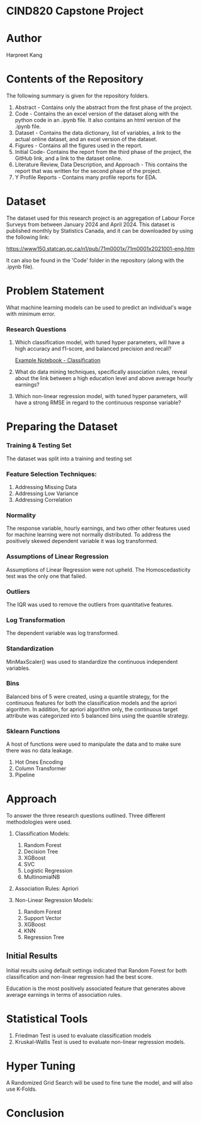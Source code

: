 # CIND820 Capstone Project

# Author
Harpreet Kang

# Contents of the Repository
The following summary is given for the repository folders. 

1. Abstract - Contains only the abstract from the first phase of the project. 
2. Code - Contains the an excel version of the dataset along with the python code in an .ipynb file. It also contains an html version of the .ipynb file. 
3. Dataset - Contains the data dictionary, list of variables, a link to the actual online dataset, and an excel version of the dataset. 
4. Figures - Contains all the figures used in the report. 
5. Initial Code- Contains the report from the third phase of the project, the GitHub link, and a link to the dataset online. 
6. Literature Review, Data Description, and Approach - This contains the report that was written for the second phase of the project.
7. Y Profile Reports - Contains many profile reports for EDA. 

# Dataset

The dataset used for this research project is an aggregation of Labour Force Surveys from between January 2024 and April 2024. This dataset is published monthly by Statistics Canada, and it can be downloaded by using the following link:

https://www150.statcan.gc.ca/n1/pub/71m0001x/71m0001x2021001-eng.htm

It can also be found in the 'Code' folder in the repository (along with the .ipynb file).

# Problem Statement

What machine learning models can be used to predict an individual's wage with minimum error.

### Research Questions

1. Which classification model, with tuned hyper parameters, will have a high accuracy and f1-score, and balanced precision and recall?

    [Example Notebook - Classification](https://github.com/harpkang/CIND820_CAPSTONE/blob/main/Code/kang_harpreet_code_cind820.ipynb#classification)

2. What do data mining techniques, specifically association rules, reveal about the link between a high education level and above average hourly earnings?

3. Which non-linear regression model, with tuned hyper parameters, will have a strong RMSE in regard to the continuous response variable?

# Preparing the Dataset

### Training & Testing Set
The dataset was split into a training and testing set

### Feature Selection Techniques:
1. Addressing Missing Data
2. Addressing Low Variance
3. Addressing Correlation

### Normality
The response variable, hourly earnings, and two other other features used for machine learning were not normally distributed. To address the positively skewed dependent variable it was log transformed. 

### Assumptions of Linear Regression
Assumptions of Linear Regression were not upheld. The Homoscedasticity test was the only one that failed. 

### Outliers
The IQR was used to remove the outliers from quantitative features. 

### Log Transformation
The dependent variable was log transformed. 

### Standardization
MinMaxScaler() was used to standardize the continuous independent variables.

### Bins
Balanced bins of 5 were created, using a quantile strategy, for the continuous features for both the classification models and the apriori algorithm. In addition, for apriori algorithm only, the continuous target attribute was categorized into 5 balanced bins using the quantile strategy. 

### Sklearn Functions
A host of functions were used to manipulate the data and to make sure there was no data leakage. 
1. Hot Ones Encoding
2. Column Transformer
3. Pipeline

# Approach

To answer the three research questions outlined. Three different methodologies were used. 
1. Classification Models:
    1. Random Forest
    2. Decision Tree
    3. XGBoost
    4. SVC
    5. Logistic Regression
    6. MultinomialNB
    
2. Association Rules: Apriori 

3. Non-Linear Regression Models:
    1. Random Forest
    2. Support Vector
    3. XGBoost
    4. KNN
    5. Regression Tree
     

## Initial Results
Initial results using default settings indicated that Random Forest for both classification and non-linear regression had the best score. 

Education is the most positively associated feature that generates above average earnings in terms of association rules. 

# Statistical Tools

1. Friedman Test is used to evaluate classification models
2. Kruskal-Wallis Test is used to evaluate non-linear regression models. 

# Hyper Tuning
A Randomized Grid Search will be used to fine tune the model, and will also use K-Folds. 

# Conclusion
